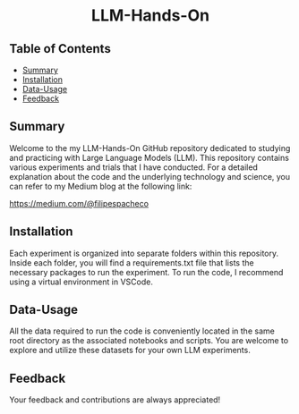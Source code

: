 <div align="center">
  <h1>LLM-Hands-On</h1>
</div>

## Table of Contents

- [Summary](#summary)
- [Installation](#installation)
- [Data-Usage](#data-usage)
- [Feedback](#feedback)

## Summary

Welcome to the my LLM-Hands-On GitHub repository dedicated to studying and practicing with Large Language Models (LLM). This repository contains various experiments and trials that I have conducted. For a detailed explanation about the code and the underlying technology and science, you can refer to my Medium blog at the following link:

https://medium.com/@filipespacheco

## Installation

Each experiment is organized into separate folders within this repository. Inside each folder, you will find a requirements.txt file that lists the necessary packages to run the experiment. To run the code, I recommend using a virtual environment in VSCode.

## Data-Usage

All the data required to run the code is conveniently located in the same root directory as the associated notebooks and scripts. You are welcome to explore and utilize these datasets for your own LLM experiments.

## Feedback

Your feedback and contributions are always appreciated!
